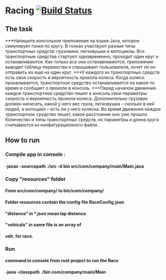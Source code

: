 Racing [![Build Status](https://travis-ci.org/Zhogolev/Racing.svg?branch=master)](https://travis-ci.org/Zhogolev/Racing)&nbsp;
==========

## The task

***Напишите консольное приложение на языке Java, которое симулирует гонки по кругу. В гонках участвуют разные типы транспортных средств: грузовики, легковушки и мотоциклы. Все транспортные средства стартуют одновременно, проходят один круг и останавливаются. Как только все они останавливаются, приложение выводит таблицу первенства и спрашивает пользователя, хочет ли он отправить их ещё на один круг.
***У каждого из транспортных средств есть своя скорость и вероятность прокола колеса. Когда колесо прокалывается, транспортное средство останавливается на какое-то время и сообщает о проколе в консоль.
***Перед началом движения каждое транспортное средство пишет в консоль свои параметры: скорость и вероятность прокола колеса. Дополнительно грузовик должен написать, какой у него вес груза, легковушка – сколько в ней людей, а мотоцикл – есть ли у него коляска. Во время движения каждое транспортное средство пишет, какое расстояние оно уже прошло. 
Количество и типы транспортных средств, их параметры и длина круга считываются из конфигурационного файла.  

## How to run 

### Compile app in console :
#### -javac -sourcepath ./src -d bin src/com/company/main/Main.java

### Copy "resources" folder 
#### From src/com/company/ to bin/com/company/
#### Folder resources contain the config file RaceConfig.json
#### "distance" in *.json mean lap distance
#### "vehicals" in same file is an array of
#### veh. for race.

### Run
#### command in console from root project to run the Race
#### -java -classpath ./bin com/company/main/Main
